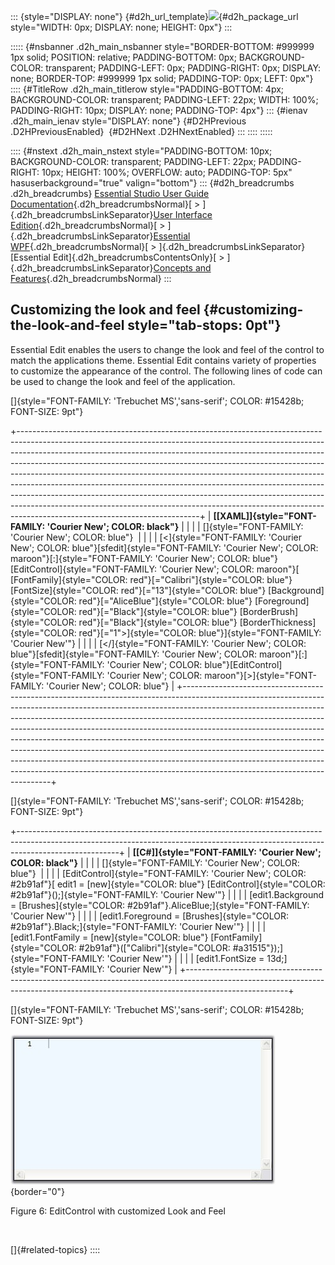 ::: {style="DISPLAY: none"}
[](ms-xhelp:///?Id=d2h_url_template){#d2h_url_template}![](!package_url!){#d2h_package_url style="WIDTH: 0px; DISPLAY: none; HEIGHT: 0px"}
:::

::::: {#nsbanner .d2h_main_nsbanner style="BORDER-BOTTOM: #999999 1px solid; POSITION: relative; PADDING-BOTTOM: 0px; BACKGROUND-COLOR: transparent; PADDING-LEFT: 0px; PADDING-RIGHT: 0px; DISPLAY: none; BORDER-TOP: #999999 1px solid; PADDING-TOP: 0px; LEFT: 0px"}
:::: {#TitleRow .d2h_main_titlerow style="PADDING-BOTTOM: 4px; BACKGROUND-COLOR: transparent; PADDING-LEFT: 22px; WIDTH: 100%; PADDING-RIGHT: 10px; DISPLAY: none; PADDING-TOP: 4px"}
::: {#ienav .d2h_main_ienav style="DISPLAY: none"}
[](ms-xhelp:///?Id=58511398-be59-4b55-8c08-ee7c230ab241){#D2HPrevious .D2HPreviousEnabled}  [](ms-xhelp:///?Id=3d656eb2-cb0f-4134-ae8b-86dbe366b781){#D2HNext .D2HNextEnabled}
:::
::::
:::::

:::: {#nstext .d2h_main_nstext style="PADDING-BOTTOM: 10px; BACKGROUND-COLOR: transparent; PADDING-LEFT: 22px; PADDING-RIGHT: 10px; HEIGHT: 100%; OVERFLOW: auto; PADDING-TOP: 5px" hasuserbackground="true" valign="bottom"}
::: {#d2h_breadcrumbs .d2h_breadcrumbs}
[Essential Studio User Guide Documentation](ms-xhelp:///?Id=12457748-09e3-4d74-a240-8e049cedf030){.d2h_breadcrumbsNormal}[ \> ]{.d2h_breadcrumbsLinkSeparator}[User Interface Edition](ms-xhelp:///?Id=c29296b7-531c-413b-a0ec-488ca1f7f669){.d2h_breadcrumbsNormal}[ \> ]{.d2h_breadcrumbsLinkSeparator}[Essential WPF](ms-xhelp:///?Id=7f4f82c5-151c-4262-94d0-75c4626c77bc){.d2h_breadcrumbsNormal}[ \> ]{.d2h_breadcrumbsLinkSeparator}[Essential Edit]{.d2h_breadcrumbsContentsOnly}[ \> ]{.d2h_breadcrumbsLinkSeparator}[Concepts and Features](ms-xhelp:///?Id=f61feb80-1940-4b18-ab36-1ab89df8b52a){.d2h_breadcrumbsNormal}
:::

## Customizing the look and feel {#customizing-the-look-and-feel style="tab-stops: 0pt"}

Essential Edit enables the users to change the look and feel of the control to match the applications theme. Essential Edit contains variety of properties to customize the appearance of the control. The following lines of code can be used to change the look and feel of the application.

[]{style="FONT-FAMILY: 'Trebuchet MS','sans-serif'; COLOR: #15428b; FONT-SIZE: 9pt"} 

+---------------------------------------------------------------------------------------------------------------------------------------------------------------------------------------------------------------------------------------------------------------------------------------------------------------------------------------------------------------------------------------------------------------------------------------------------------------------------------------------------------------------------------------------------------------------------------------------------------------------------------------------------------------------------------------------+
| **[\[XAML\]]{style="FONT-FAMILY: 'Courier New'; COLOR: black"}**                                                                                                                                                                                                                                                                                                                                                                                                                                                                                                                                                                                                                            |
|                                                                                                                                                                                                                                                                                                                                                                                                                                                                                                                                                                                                                                                                                             |
| []{style="FONT-FAMILY: 'Courier New'; COLOR: blue"}                                                                                                                                                                                                                                                                                                                                                                                                                                                                                                                                                                                                                                         |
|                                                                                                                                                                                                                                                                                                                                                                                                                                                                                                                                                                                                                                                                                             |
| [\<]{style="FONT-FAMILY: 'Courier New'; COLOR: blue"}[sfedit]{style="FONT-FAMILY: 'Courier New'; COLOR: maroon"}[:]{style="FONT-FAMILY: 'Courier New'; COLOR: blue"}[EditControl]{style="FONT-FAMILY: 'Courier New'; COLOR: maroon"}[ [FontFamily]{style="COLOR: red"}[=\"Calibri\"]{style="COLOR: blue"} [FontSize]{style="COLOR: red"}[=\"13\"]{style="COLOR: blue"} [Background]{style="COLOR: red"}[=\"AliceBlue\"]{style="COLOR: blue"} [Foreground]{style="COLOR: red"}[=\"Black\"]{style="COLOR: blue"} [BorderBrush]{style="COLOR: red"}[=\"Black\"]{style="COLOR: blue"} [BorderThickness]{style="COLOR: red"}[=\"1\"\>]{style="COLOR: blue"}]{style="FONT-FAMILY: 'Courier New'"} |
|                                                                                                                                                                                                                                                                                                                                                                                                                                                                                                                                                                                                                                                                                             |
| [\</]{style="FONT-FAMILY: 'Courier New'; COLOR: blue"}[sfedit]{style="FONT-FAMILY: 'Courier New'; COLOR: maroon"}[:]{style="FONT-FAMILY: 'Courier New'; COLOR: blue"}[EditControl]{style="FONT-FAMILY: 'Courier New'; COLOR: maroon"}[\>]{style="FONT-FAMILY: 'Courier New'; COLOR: blue"}                                                                                                                                                                                                                                                                                                                                                                                                  |
+---------------------------------------------------------------------------------------------------------------------------------------------------------------------------------------------------------------------------------------------------------------------------------------------------------------------------------------------------------------------------------------------------------------------------------------------------------------------------------------------------------------------------------------------------------------------------------------------------------------------------------------------------------------------------------------------+

[]{style="FONT-FAMILY: 'Trebuchet MS','sans-serif'; COLOR: #15428b; FONT-SIZE: 9pt"} 

+-------------------------------------------------------------------------------------------------------------------------------------------------------------------------------------+
| **[\[C#\]]{style="FONT-FAMILY: 'Courier New'; COLOR: black"}**                                                                                                                      |
|                                                                                                                                                                                     |
| []{style="FONT-FAMILY: 'Courier New'; COLOR: blue"}                                                                                                                                 |
|                                                                                                                                                                                     |
| [EditControl]{style="FONT-FAMILY: 'Courier New'; COLOR: #2b91af"}[ edit1 = [new]{style="COLOR: blue"} [EditControl]{style="COLOR: #2b91af"}();]{style="FONT-FAMILY: 'Courier New'"} |
|                                                                                                                                                                                     |
| [edit1.Background = [Brushes]{style="COLOR: #2b91af"}.AliceBlue;]{style="FONT-FAMILY: 'Courier New'"}                                                                               |
|                                                                                                                                                                                     |
| [edit1.Foreground = [Brushes]{style="COLOR: #2b91af"}.Black;]{style="FONT-FAMILY: 'Courier New'"}                                                                                   |
|                                                                                                                                                                                     |
| [edit1.FontFamily = [new]{style="COLOR: blue"} [FontFamily]{style="COLOR: #2b91af"}([\"Calibri\"]{style="COLOR: #a31515"});]{style="FONT-FAMILY: 'Courier New'"}                    |
|                                                                                                                                                                                     |
| [edit1.FontSize = 13d;]{style="FONT-FAMILY: 'Courier New'"}                                                                                                                         |
+-------------------------------------------------------------------------------------------------------------------------------------------------------------------------------------+

[]{style="FONT-FAMILY: 'Trebuchet MS','sans-serif'; COLOR: #15428b; FONT-SIZE: 9pt"} 

![](ImagesExt/image79_8.jpg){border="0"}

Figure 6: EditControl with customized Look and Feel

 

[]{#related-topics}
::::
